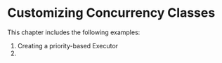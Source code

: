 # Customizing Concurrency Classes

This chapter includes the following examples:

1. Creating a priority-based Executor
2. 